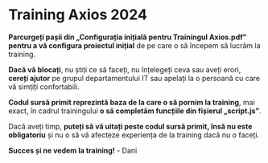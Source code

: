 ﻿# Training Axios 2024

**Parcurgeți pașii din „Configurația inițială pentru Trainingul Axios.pdf” pentru a vă configura proiectul inițial** de pe care o să începem să lucrăm la training.

**Dacă vă blocați**, nu știți ce să faceți, nu înțelegeți ceva sau aveți erori, **cereți ajutor** pe grupul departamentului IT sau apelați la o persoană cu care vă simțiți confortabili.

**Codul sursă primit reprezintă baza de la care o să pornim la training**, mai exact, în cadrul trainingului **o să completăm funcțiile din fișierul „script.js”**.

Dacă aveți timp, **puteți să vă uitați peste codul sursă primit, însă nu este obligatoriu** și nu o să vă afecteze experiența de la training dacă nu o faceți.

**Succes și ne vedem la training!** - Dani

